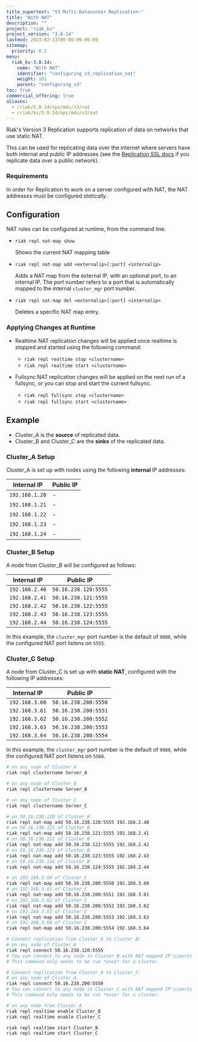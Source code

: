 ```yaml
---
title_supertext: "V3 Multi-Datacenter Replication:"
title: "With NAT"
description: ""
project: "riak_kv"
project_version: "3.0.14"
lastmod: 2023-02-13T00:00:00-00:00
sitemap:
  priority: 0.2
menu:
  riak_kv-3.0.14:
    name: "With NAT"
    identifier: "configuring_v3_replication_nat"
    weight: 101
    parent: "configuring_v3"
toc: true
commercial_offering: true
aliases:
  - /riak/3.0.14/ops/mdc/v3/nat
  - /riak/kv/3.0.14/ops/mdc/v3/nat
---
```


[config v3 ssl]: {{<baseurl>}}riak/kv/3.0.14/configuring/v3-multi-datacenter/ssl

Riak's Version 3 Replication supports replication of data on
networks that use static NAT.

This can be used for replicating data over the internet where servers
have both internal and public IP addresses (see the [Replication SSL docs][config v3 ssl] if you replicate data over a public network).

### Requirements

In order for Replication to work on a server configured with NAT, the
NAT addresses must be configured *statically*.

## Configuration

NAT rules can be configured at runtime, from the command line.

* `riak repl nat-map show`

    Shows the current NAT mapping table

* `riak repl nat-map add <externalip>[:port] <internalip>`

    Adds a NAT map from the external IP, with an optional port, to an
    internal IP. The port number refers to a port that is automatically
    mapped to the internal `cluster_mgr` port number.

* `riak repl nat-map del <externalip>[:port] <internalip>`

    Deletes a specific NAT map entry.

### Applying Changes at Runtime

* Realtime NAT replication changes will be applied once realtime is
  stopped and started using the following command:

    * `riak repl realtime stop <clustername>`
    * `riak repl realtime start <clustername>`

* Fullsync NAT replication changes will be applied on the next run of a
  fullsync, or you can stop and start the current fullsync.

    * `riak repl fullsync stop <clustername>`
    * `riak repl fullsync start <clustername>`

## Example

* Cluster_A is the **source** of replicated data.
* Cluster_B and Cluster_C are the **sinks** of the replicated data.

### Cluster_A Setup

Cluster_A is set up with nodes using the following **internal** IP
addresses:

Internal IP    | Public IP
---------------|-------------------
`192.168.1.20` | -
`192.168.1.21` | -
`192.168.1.22` | -
`192.168.1.23` | -
`192.168.1.24` | -

### Cluster_B Setup

A node from Cluster_B will be configured as follows:

Internal IP    | Public IP
---------------|-------------------
`192.168.2.40` | `50.16.238.120:5555`
`192.168.2.41` | `50.16.238.121:5555`
`192.168.2.42` | `50.16.238.122:5555`
`192.168.2.43` | `50.16.238.123:5555`
`192.168.2.44` | `50.16.238.124:5555`

In this example, the `cluster_mgr` port number is the default of `9080`,
while the configured NAT port listens on `5555`.

### Cluster_C Setup

A node from Cluster_C is set up with **static NAT**, configured with the
following IP addresses:

Internal IP    | Public IP
---------------|-------------------
`192.168.3.60` | `50.16.238.200:5550`
`192.168.3.61` | `50.16.238.200:5551`
`192.168.3.62` | `50.16.238.200:5552`
`192.168.3.63` | `50.16.238.200:5553`
`192.168.3.64` | `50.16.238.200:5554`

In this example, the `cluster_mgr` port number is the default of `9080`,
while the configured NAT port listens on `5566`.

```bash
# on any node of Cluster_A
riak repl clustername Server_A

# on any node of Cluster_B
riak repl clustername Server_B

# on any node of Cluster_C
riak repl clustername Server_C

# on 50.16.238.120 of Cluster_B
riak repl nat-map add 50.16.238.120:5555 192.168.2.40
# on 50.16.238.121 of Cluster_B
riak repl nat-map add 50.16.238.121:5555 192.168.2.41
# on 50.16.238.122 of Cluster_B
riak repl nat-map add 50.16.238.122:5555 192.168.2.42
# on 50.16.238.123 of Cluster_B
riak repl nat-map add 50.16.238.123:5555 192.168.2.43
# on 50.16.238.124 of Cluster_B
riak repl nat-map add 50.16.238.124:5555 192.168.2.44

# on 192.168.3.60 of Cluster_C
riak repl nat-map add 50.16.238.200:5550 192.168.3.60
# on 192.168.3.61 of Cluster_C
riak repl nat-map add 50.16.238.200:5551 192.168.3.61
# on 192.168.3.62 of Cluster_C
riak repl nat-map add 50.16.238.200:5552 192.168.3.62
# on 192.168.3.63 of Cluster_C
riak repl nat-map add 50.16.238.200:5553 192.168.3.63
# on 192.168.3.64 of Cluster_C
riak repl nat-map add 50.16.238.200:5554 192.168.3.64

# Connect replication from Cluster_A to Cluster_B:
# on any node of Cluster_A
riak repl connect 50.16.238.120:5555
# You can connect to any node in Cluster_B with NAT mapped IP's/ports
# This command only needs to be run *once* for a cluster.

# Connect replication from Cluster_A to Cluster_C:
# on any node of Cluster_A
riak repl connect 50.16.238.200:5550
# You can connect to any node in Cluster_C with NAT mapped IP's/ports
# This command only needs to be run *once* for a cluster.

# on any node from Cluster_A
riak repl realtime enable Cluster_B
riak repl realtime enable Cluster_C

riak repl realtime start Cluster_B
riak repl realtime start Cluster_C
```

